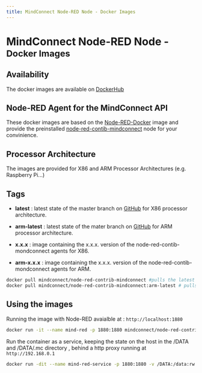 ```yaml
---
title: MindConnect Node-RED Node - Docker Images
---
```


# MindConnect Node-RED Node - <small>Docker Images</small>

## Availability

The docker images are available on [<i class="fab fa-docker"></i> DockerHub](https://hub.docker.com/r/mindconnect/node-red-contrib-mindconnect)

## Node-RED Agent for the MindConnect API

These docker images are based on the [Node-RED-Docker](https://hub.docker.com/r/nodered/node-red-docker/) image and provide the preinstalled [node-red-contib-mindconnect](https://github.com/mindsphere/node-red-contrib-mindconnect) node for your convinience.

## Processor Architecture

The images are provided for X86 and ARM Processor Architectures (e.g. Raspberry Pi...)

## Tags

- **latest** : latest state of the master branch on [GitHub](https://github.com/mindsphere/node-red-mindconnect) for X86 processor architecture.

- **arm-latest** : latest state of the mater branch on [GitHub](https://github.com/mindsphere/node-red-mindconnect) for ARM processor architecture.

- **x.x.x** : image containing the x.x.x. version of the node-red-contib-mondconnect agents for X86.
- **arm-x.x.x** : image containing the x.x.x. version of the node-red-contib-mondconnect agents for ARM.

```bash
docker pull mindconnect/node-red-contrib-mindconnect #pulls the latest image for x86 architecture
docker pull mindconnect/node-red-contrib-mindconnect:arm-latest # pulls the latest image for ARM architecture
```

## Using the images

Running the image with Node-RED avaialble at : `http://localhost:1880`

```bash
docker run -it --name mind-red -p 1880:1880 mindconnect/node-red-contrib-mindconnect
```

Run the container as a service, keeping the state on the host in the /DATA and /DATA/.mc directory , behind a http proxy running at `http://192.168.0.1`

```bash
docker run -dit --name mind-red-service -p 1880:1880 -v /DATA:/data:rw -v /DATA/mc:/usr/src/node-red/.mc:rw --restart unless-stopped -e HTTP_PROXY=http://192.168.0.1 mindconnect/node-red-contrib-mindconnect
```
